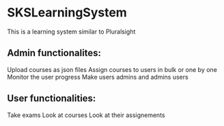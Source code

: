 # SKSLearningSystem
This is a learning system similar to Pluralsight
## Admin functionalites:
Upload courses as json files
Assign courses to users in bulk or one by one
Monitor the user progress
Make users admins and admins users
## User functionalities:
Take exams
Look at courses
Look at their assignements

